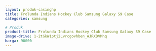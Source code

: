 ```yaml
---
layout: produk-casinghp
title: Frolunda Indians Hockey Club Samsung Galaxy S9 Case
categories: samsung

# Produk
product-title: Frolunda Indians Hockey Club Samsung Galaxy S9 Case
image-drive: 1-2tGkW1ptj2Lvrcgovhben_AJRXDVMhq
harga: 90000
---
```

